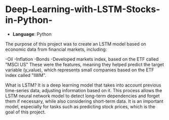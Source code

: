 # Deep-Learning-with-LSTM-Stocks-in-Python-

- **Language**: Python


The purpose of this project was to create an LSTM model based on economic data from financial markets, including:

-Oil
-Inflation
-Bonds
-Developed markets index, based on the ETF called "MSCI US"
These were the features, meaning they helped predict the target variable (y_value), which represents small companies based on the ETF index called "IWM".

What is LSTM? It is a deep learning model that takes into account previous time-series data, adjusting information based on it. This process allows the LSTM neural network model to detect long-term dependencies and forget them if necessary, while also considering short-term data. It is an important model, especially for tasks such as predicting stock prices, which is the goal of this project.



